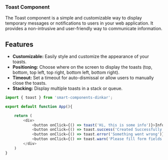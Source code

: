 ### Toast Component

The Toast component is a simple and customizable way to display temporary messages or notifications to users in your web application.
It provides a non-intrusive and user-friendly way to communicate information.

## Features

- **Customizable:** Easily style and customize the appearance of your toasts.
- **Positioning:** Choose where on the screen to display the toasts (top, bottom, top left, top right, bottom left, bottom right).
- **Timeout:** Set a timeout for auto-dismissal or allow users to manually close the toasts.
- **Stacking:** Display multiple toasts in a stack or queue.

```js
import { toast } from 'smart-components-dinkar';

export default function App(){

    return (
        <div>
            <button onClick={() => toast('Hi, this is some info')}>Info</button>
            <button onClick={() => toast.success('Created Successfully')}>Success</button>
            <button onClick={() => toast.error('Something went wrong')}>Error</button>
            <button onClick={() => toast.warn('Please fill form fields carefully', { closeAfter: 10 })}>Warning</button>
        </div>
    )
}
```
